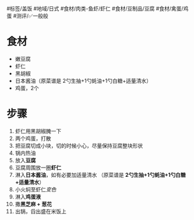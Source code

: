 #标签/盖饭 
#地域/日式
#食材/肉类-鱼虾/虾仁 #食材/豆制品/豆腐 #食材/禽蛋/鸡蛋 
#测评/✅一般般  

# 食材
- 嫩豆腐
- 虾仁
- 黑胡椒
- 日本酱油（原菜谱是 2勺生抽+1勺蚝油+1勺白糖+适量清水）
- 鸡蛋，2个

# 步骤
1. 虾仁用黑胡椒腌一下
2. 两个鸡蛋，打散
3. 把豆腐切成小块，切的时候小心，尽量保持豆腐整块形状
4. 锅内热油
5. 放入**豆腐**
6. 豆腐周围放一圈**虾仁**
7. 淋入**日本酱油**，如有必要加适量清水
   （原菜谱是 **2勺生抽+1勺蚝油+1勺白糖+适量清水**）
8. 小火焖至虾仁*变色*
9. 淋入**鸡蛋液**
10. 撒**黑芝麻 + 葱花**
11. 出锅，舀出盛在米饭上